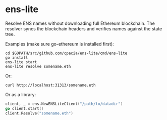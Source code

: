 # ens-lite
Resolve ENS names without downloading full Ethereum blockchain. The resolver syncs the blockchain headers and verifies names against
the state tree.

Examples (make sure go-ethereum is installed first):
```
cd $GOPATH/src/github.com/cpacia/ens-lite/cmd/ens-lite
go install
ens-lite start
ens-lite resolve somename.eth
```

Or:
```
curl http://localhost:31313/somename.eth
```

Or as a library:
```go
client, _ = ens.NewENSLiteClient("/path/to/datadir")
go client.start()
client.Resolve("somename.eth")
```
